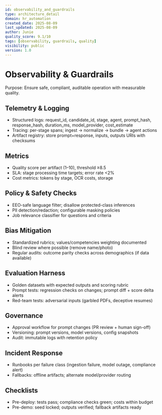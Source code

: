 ```yaml
---
id: observability_and_guardrails
type: architecture_detail
domain: hr_automation
created_date: 2025-08-09
last_updated: 2025-08-09
author: Junie
quality_score: 9.1/10
tags: [observability, guardrails, quality]
visibility: public
version: 1.0
---
```


# Observability & Guardrails

Purpose: Ensure safe, compliant, auditable operation with measurable quality.

## Telemetry & Logging
- Structured logs: request_id, candidate_id, stage, agent, prompt_hash, response_hash, duration_ms, model_provider, cost_estimate
- Tracing: per-stage spans; ingest → normalize → bundle → agent actions
- Artifact registry: store prompt+response, inputs, outputs URIs with checksums

## Metrics
- Quality score per artifact (1–10), threshold ≥8.5
- SLA: stage processing time targets; error rate <2%
- Cost metrics: tokens by stage, OCR costs, storage

## Policy & Safety Checks
- EEO-safe language filter; disallow protected-class inferences
- PII detection/redaction; configurable masking policies
- Job relevance classifier for questions and criteria

## Bias Mitigation
- Standardized rubrics; values/competencies weighting documented
- Blind review where possible (remove name/photo)
- Regular audits: outcome parity checks across demographics (if data available)

## Evaluation Harness
- Golden datasets with expected outputs and scoring rubric
- Prompt tests: regression checks on changes; prompt diff + score delta alerts
- Red-team tests: adversarial inputs (garbled PDFs, deceptive resumes)

## Governance
- Approval workflow for prompt changes (PR review + human sign-off)
- Versioning: prompt versions, model versions, config snapshots
- Audit: immutable logs with retention policy

## Incident Response
- Runbooks per failure class (ingestion failure, model outage, compliance alert)
- Fallbacks: offline artifacts; alternate model/provider routing

## Checklists
- Pre-deploy: tests pass; compliance checks green; costs within budget
- Pre-demo: seed locked; outputs verified; fallback artifacts ready
